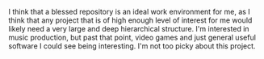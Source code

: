 I think that a blessed repository is an ideal work environment for me, as I think that any project that is of high enough level of interest for me would likely need a very large and deep hierarchical structure. I'm interested in music production, but past that point, video games and just general useful software I could see being interesting. I'm not too picky about this project. 
